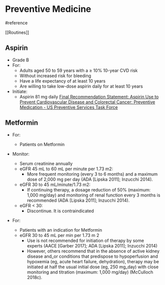# Preventive Medicine
#reference

[[Routines]]
## Aspirin
* Grade B
* For:
	* Adults aged 50 to 59 years with a ≥ 10% 10-year CVD risk
	* Without increased risk for bleeding
	* Have a life expectancy of at least 10 years
	* Are willing to take low-dose aspirin daily for at least 10 years
* Initiate:
	* Aspirin 81 mg daily
[Final Recommendation Statement: Aspirin Use to Prevent Cardiovascular Disease and Colorectal Cancer: Preventive Medication - US Preventive Services Task Force](https://www.uspreventiveservicestaskforce.org/Page/Document/RecommendationStatementFinal/aspirin-to-prevent-cardiovascular-disease-and-cancer)

## Metformin
* For:
	* Patients on Metformin
* Monitor:
	* Serum creatinine annually
	* eGFR 45 mL to 60 mL per minute per 1.73 m2:
		* More frequent monitoring (every 3 to 6 months) and a maximum dose of 2,000 mg per day (ADA [Lipska 2011]; Inzucchi 2014).
	* eGFR 30 to 45 mL/minute/1.73 m2:
		* If continuing therapy, a dosage reduction of 50% (maximum: 1,000 mg/day) and monitoring of renal function every 3 months is recommended (ADA [Lipska 2011]; Inzucchi 2014).
	* eGFR < 30:
		* Discontinue. It is contraindicated
	
* For:
	* Patients with an indication for Metformin
	* eGFR 30 to 45 mL per min per 1.73 m 2
		* Use is not recommended for initiation of therapy by some experts (AACE [Garber 2017]; ADA [Lipska 2011]; Inzucchi 2014)
		* However, others recommend that in the absence of active kidney disease and_or conditions that predispose to hypoperfusion and hypoxemia (eg, acute heart failure, dehydration), therapy may be initiated at half the usual initial dose (eg, 250 mg_day) with close monitoring and titration (maximum: 1,000 mg/day) (McCulloch 2018c).
